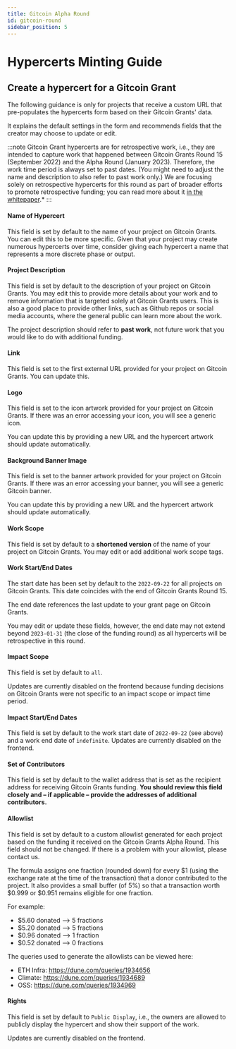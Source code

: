 ```yaml
---
title: Gitcoin Alpha Round
id: gitcoin-round
sidebar_position: 5
---
```

# Hypercerts Minting Guide

## Create a hypercert for a Gitcoin Grant

The following guidance is only for projects that receive a custom URL that pre-populates the hypercerts form based on their Gitcoin Grants' data.

It explains the default settings in the form and recommends fields that the creator may choose to update or edit.

:::note
Gitcoin Grant hypercerts are for retrospective work, i.e., they are intended to capture work that happened between Gitcoin Grants Round 15 (September 2022) and the Alpha Round (January 2023). Therefore, the work time period is always set to past dates. (You might need to adjust the name and description to also refer to past work only.) We are focusing solely on retrospective hypercerts for this round as part of broader efforts to promote retrospective funding; you can read more about it [in the whitepaper](whitepaper/retrospective-funding.md).*
:::

#### Name of Hypercert
This field is set by default to the name of your project on Gitcoin Grants. You can edit this to be more specific. Given that your project may create numerous hypercerts over time, consider giving each hypercert a name that represents a more discrete phase or output.

#### Project Description
This field is set by default to the description of your project on Gitcoin Grants. You may edit this to provide more details about your work and to remove information that is targeted solely at Gitcoin Grants users. This is also a good place to provide other links, such as Github repos or social media accounts, where the general public can learn more about the work.

The project description should refer to **past work**, not future work that you would like to do with additional funding.

#### Link
This field is set to the first external URL provided for your project on Gitcoin Grants. You can update this.

#### Logo
This field is set to the icon artwork provided for your project on Gitcoin Grants. If there was an error accessing your icon, you will see a generic icon.

You can update this by providing a new URL and the hypercert artwork should update automatically.

#### Background Banner Image
This field is set to the banner artwork provided for your project on Gitcoin Grants. If there was an error accessing your banner, you will see a generic Gitcoin banner.

You can update this by providing a new URL and the hypercert artwork should update automatically.

#### Work Scope
This field is set by default to a **shortened version** of the name of your project on Gitcoin Grants. You may edit or add additional work scope tags.

#### Work Start/End Dates

The start date has been set by default to the `2022-09-22` for all projects on Gitcoin Grants. This date coincides with the end of Gitcoin Grants Round 15.

The end date references the last update to your grant page on Gitcoin Grants.

You may edit or update these fields, however, the end date may not extend beyond `2023-01-31` (the close of the funding round) as all hypercerts will be retrospective in this round.

#### Impact Scope
This field is set by default to `all`.

Updates are currently disabled on the frontend because funding decisions on Gitcoin Grants were not specific to an impact scope or impact time period.

#### Impact Start/End Dates
This field is set by default to the work start date of `2022-09-22` (see above) and a work end date of `indefinite`. Updates are currently disabled on the frontend.

#### Set of Contributors
This field is set by default to the wallet address that is set as the recipient address for receiving Gitcoin Grants funding. **You should review this field closely and – if applicable – provide the addresses of additional contributors.**

#### Allowlist
This field is set by default to a custom allowlist generated for each project based on the funding it received on the Gitcoin Grants Alpha Round. This field should not be changed. If there is a problem with your allowlist, please contact us.

The formula assigns one fraction (rounded down) for every $1 (using the exchange rate at the time of the transaction) that a donor contributed to the project. It also provides a small buffer (of 5%) so that a transaction worth $0.999 or $0.951 remains eligible for one fraction.

For example:

- $5.60 donated --> 5 fractions
- $5.20 donated --> 5 fractions
- $0.96 donated --> 1 fraction
- $0.52 donated --> 0 fractions

The queries used to generate the allowlists can be viewed here:

- ETH Infra: https://dune.com/queries/1934656
- Climate: https://dune.com/queries/1934689
- OSS: https://dune.com/queries/1934969

#### Rights

This field is set by default to `Public Display`, i.e., the owners are allowed to publicly display the hypercert and show their support of the work.

Updates are currently disabled on the frontend.
